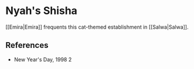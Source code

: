 # Nyah's Shisha
[[Emira|Emira]] frequents this cat-themed establishment in [[Salwa|Salwa]].

## References
- New Year's Day, 1998 2
